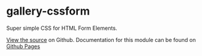 gallery-cssform
===============

Super simple CSS for HTML Form Elements. 

[View the source](https://github.com/tilomitra/cssforms/) on Github. Documentation for this module can be found on [Github Pages](http://tilomitra.github.com/cssforms/)

